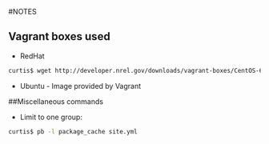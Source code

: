 #NOTES

## Vagrant boxes used

* RedHat

```bash
curtis$ wget http://developer.nrel.gov/downloads/vagrant-boxes/CentOS-6.5-x86_64-v20140311.box
```

* Ubuntu - Image provided by Vagrant

##Miscellaneous commands

* Limit to one group:

```bash
curtis$ pb -l package_cache site.yml 
```
